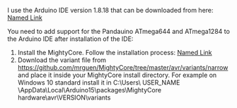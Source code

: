 I use the Arduino IDE version 1.8.18 that can be downloaded from here: [Named Link](https://www.arduino.cc/en/software/OldSoftwareReleases)

You need to add support for the Pandauino ATmega644 and ATmega1284 to the Arduino IDE after installation of the IDE:
1. Install the MightyCore. Follow the installation process: [Named Link](https://github.com/MCUdude/MightyCore#how-to-install. )
2. Download the variant file from https://github.com/mrguen/MightyCore/tree/master/avr/variants/narrow and place it inside your MightyCore install directory. For example on Windows 10 standard install it in C:\Users\ USER_NAME \AppData\Local\Arduino15\packages\MightyCore\
hardware\avr\VERSION\variants
